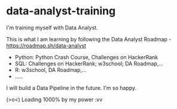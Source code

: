 # data-analyst-training

I'm training myself with Data Analyst.

This is what I am learning by following the Data Analyst Roadmap - https://roadmap.sh/data-analyst
- Python: Python Crash Course, Challenges on HackerRank
- SQL: Challenges on HackerRank; w3school; DA Roadmap,...
- R: w3school, DA Roadmap,...
- .....

I will build a Data Pipeline in the future. I'm so happy.

(>o<) Loading 1000% by my power :vv
